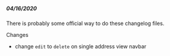 ##### 04/16/2020
There is probably some official way to do these changelog files.

Changes
- change `edit` to `delete` on single address view navbar